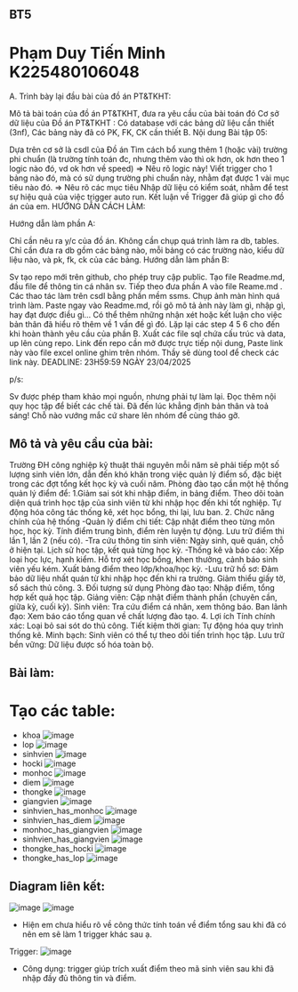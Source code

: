 ## BT5
# Phạm Duy Tiến Minh K225480106048
A. Trình bày lại đầu bài của đồ án PT&TKHT:

Mô tả bài toán của đồ án PT&TKHT, đưa ra yêu cầu của bài toán đó
Cơ sở dữ liệu của Đồ án PT&TKHT : Có database với các bảng dữ liệu cần thiết (3nf), Các bảng này đã có PK, FK, CK cần thiết
B. Nội dung Bài tập 05:

Dựa trên cơ sở là csdl của Đồ án
Tìm cách bổ xung thêm 1 (hoặc vài) trường phi chuẩn (là trường tính toán đc, nhưng thêm vào thì ok hơn, ok hơn theo 1 logic nào đó, vd ok hơn về speed) => Nêu rõ logic này!
Viết trigger cho 1 bảng nào đó, mà có sử dụng trường phi chuẩn này, nhằm đạt được 1 vài mục tiêu nào đó. => Nêu rõ các mục tiêu
Nhập dữ liệu có kiểm soát, nhằm để test sự hiệu quả của việc trigger auto run.
Kết luận về Trigger đã giúp gì cho đồ án của em.
HƯỚNG DẪN CÁCH LÀM:

Hướng dẫn làm phần A:

Chỉ cần nêu ra y/c của đồ án.
Không cần chụp quá trình làm ra db, tables.
Chỉ cần đưa ra db gồm các bảng nào, mỗi bảng có các trường nào, kiểu dữ liệu nào, và pk, fk, ck của các bảng.
Hướng dẫn làm phần B:

Sv tạo repo mới trên github, cho phép truy cập public.
Tạo file Readme.md, đầu file để thông tin cá nhân sv.
Tiếp theo đưa phần A vào file Reame.md .
Các thao tác làm trên csdl bằng phần mềm ssms.
Chụp ảnh màn hình quá trình làm.
Paste ngay vào Readme.md, rồi gõ mô tả ảnh này làm gì, nhập gì, hay đạt được điều gì...
Có thể thêm những nhận xét hoặc kết luận cho việc bản thân đã hiểu rõ thêm về 1 vấn đề gì đó.
Lặp lại các step 4 5 6 cho đến khi hoàn thành yêu cầu của phần B.
Xuất các file sql chứa cấu trúc và data, up lên cùng repo.
Link đến repo cần mở được trực tiếp nội dung, Paste link này vào file excel online ghim trên nhóm. Thầy sẽ dùng tool để check các link này.
DEADLINE: 23H59:59 NGÀY 23/04/2025

p/s:

Sv được phép tham khảo mọi nguồn, nhưng phải tự làm lại.
Đọc thêm nội quy học tập để biết các chế tài.
Đã đến lúc khẳng định bản thân và toả sáng!
Chỗ nào vướng mắc cứ share lên nhóm để cùng tháo gỡ.

## Mô tả và yêu cầu của bài:
Trường ĐH công nghiệp kỹ thuật thái nguyên mỗi năm sẽ phải tiếp một số lượng sinh viên lớn, dẫn đến khó khăn trong việc quản lý điểm số, đặc biệt trong các đợt tổng kết học kỳ và cuối năm. Phòng đào tạo cần một hệ thống quản lý điểm để:
1.Giảm sai sót khi nhập điểm, in bảng điểm.
Theo dõi toàn diện quá trình học tập của sinh viên từ khi nhập học đến khi tốt nghiệp.
Tự động hóa công tác thống kê, xét học bổng, thi lại, lưu ban.
2. Chức năng chính của hệ thống
-Quản lý điểm chi tiết:
Cập nhật điểm theo từng môn học, học kỳ.
Tính điểm trung bình, điểm rèn luyện tự động.
Lưu trữ điểm thi lần 1, lần 2 (nếu có).
-Tra cứu thông tin sinh viên:
Ngày sinh, quê quán, chỗ ở hiện tại.
Lịch sử học tập, kết quả từng học kỳ.
-Thống kê và báo cáo:
Xếp loại học lực, hạnh kiểm.
Hỗ trợ xét học bổng, khen thưởng, cảnh báo sinh viên yếu kém.
Xuất bảng điểm theo lớp/khoa/học kỳ.
-Lưu trữ hồ sơ:
Đảm bảo dữ liệu nhất quán từ khi nhập học đến khi ra trường.
Giảm thiểu giấy tờ, sổ sách thủ công.
3. Đối tượng sử dụng
Phòng đào tạo: Nhập điểm, tổng hợp kết quả học tập.
Giảng viên: Cập nhật điểm thành phần (chuyên cần, giữa kỳ, cuối kỳ).
Sinh viên: Tra cứu điểm cá nhân, xem thông báo.
Ban lãnh đạo: Xem báo cáo tổng quan về chất lượng đào tạo.
4. Lợi ích
Tính chính xác: Loại bỏ sai sót do thủ công.
Tiết kiệm thời gian: Tự động hóa quy trình thống kê.
Minh bạch: Sinh viên có thể tự theo dõi tiến trình học tập.
Lưu trữ bền vững: Dữ liệu được số hóa toàn bộ.

## Bài làm:
# Tạo các table:
* khoa
![image](https://github.com/user-attachments/assets/cdf1f845-3027-4b42-9c93-37aff6c357e8)
* lop
![image](https://github.com/user-attachments/assets/bdfdabec-eb9b-4793-b3a1-501904d42552)
* sinhvien
![image](https://github.com/user-attachments/assets/d5159d5c-5412-41ed-93ae-b2be5d767042)
* hocki
![image](https://github.com/user-attachments/assets/80dd1a9a-4bb6-4938-9ef7-6615aac0fd10)
* monhoc
![image](https://github.com/user-attachments/assets/0f13eecd-707e-4699-ba16-fb2e74b494ee)
* diem
![image](https://github.com/user-attachments/assets/f2e0415e-97cc-40fa-8133-f5c133bd9812)
* thongke
![image](https://github.com/user-attachments/assets/afb47414-5c8a-434a-b4de-9ac3f511c393)
* giangvien
![image](https://github.com/user-attachments/assets/c46e2998-67e6-4a93-9733-71c4e1dae4d9)
* sinhvien_has_monhoc
![image](https://github.com/user-attachments/assets/9b1f53cb-5876-46a7-a11f-5135c98dbc04)
* sinhvien_has_diem
![image](https://github.com/user-attachments/assets/492986a9-b876-46c0-9b89-9339c8a1b937)
* monhoc_has_giangvien
![image](https://github.com/user-attachments/assets/5c122266-f79e-44c4-9b1d-e8bd417608d4)
* sinhvien_has_giangvien
![image](https://github.com/user-attachments/assets/95325b0c-c9ac-4e75-bccc-c6416d2e68ab)
* thongke_has_hocki
![image](https://github.com/user-attachments/assets/f44e40ca-a49d-447f-b3ae-167654201e48)
* thongke_has_lop
![image](https://github.com/user-attachments/assets/1997ddd7-9b40-4bd5-bf98-2a395ba64994)

## Diagram liên kết:
![image](https://github.com/user-attachments/assets/b4e5dfa9-ff04-44fa-b03c-142938285136)
![image](https://github.com/user-attachments/assets/dc07c964-bc79-471a-93a1-1168e95c80e4)

* Hiện em chưa hiểu rõ về công thức tính toán về điểm tổng sau khi đã có nên em sẽ làm 1 trigger khác sau ạ.

Trigger:
![image](https://github.com/user-attachments/assets/057bb791-fd6c-4ab6-b019-ee80de563912)

* Công dụng: trigger giúp trích xuất điểm theo mã sinh viên sau khi đã nhập đầy đủ thông tin và điểm.
